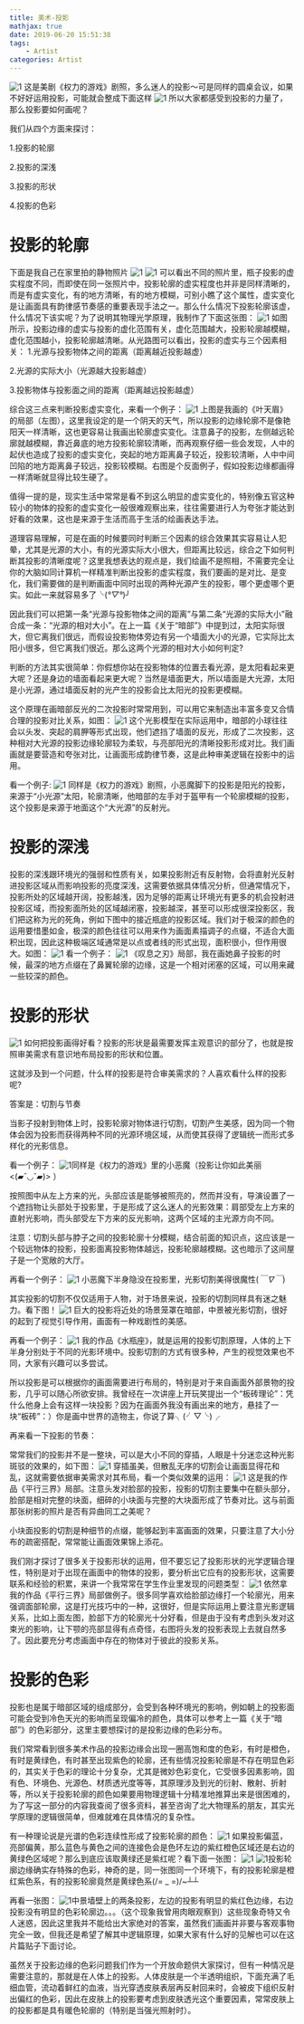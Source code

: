 ```yaml
---
title: 美术-投影
mathjax: true
date: 2019-06-20 15:51:38
tags:
    - Artist
categories: Artist
---
```

![1](1.jpg)
这是美剧《权力的游戏》剧照，多么迷人的投影～可是同样的圆桌会议，如果不好好运用投影，可能就会整成下面这样
![1](2.jpg)
所以大家都感受到投影的力量了，那么投影要如何画呢？

我们从四个方面来探讨：

1.投影的轮廓

2.投影的深浅

3.投影的形状

4.投影的色彩
# 投影的轮廓

下面是我自己在家里拍的静物照片
![1](3.jpg)
![1](4.jpg)
可以看出不同的照片里，瓶子投影的虚实程度不同，而即使在同一张照片中，投影轮廓的虚实程度也并非是同样清晰的，而是有虚实变化，有的地方清晰，有的地方模糊，可别小瞧了这个属性，虚实变化是让画面具有韵律感节奏感的重要表现手法之一。那么什么情况下投影轮廓该虚，什么情况下该实呢？为了说明其物理光学原理，我制作了下面这张图：
![1](5.jpg)
如图所示，投影边缘的虚实与投影的虚化范围有关，虚化范围越大，投影轮廓越模糊，虚化范围越小，投影轮廓越清晰。从光路图可以看出，投影的虚实与三个因素相关：
1.光源与投影物体之间的距离（距离越近投影越虚）

2.光源的实际大小（光源越大投影越虚）

3.投影物体与投影面之间的距离（距离越远投影越虚）

综合这三点来判断投影虚实变化，来看一个例子：
![1](/images/DDC/projection/6.jpg)
上图是我画的《叶天眉》的局部（左图），这里我设定的是一个阴天的天气，所以投影的边缘轮廓不是像艳阳天一样清晰，这也更容易让我画出轮廓虚实变化。注意鼻子的投影，左侧越远轮廓就越模糊，靠近鼻底的地方投影轮廓较清晰，而再观察仔细一些会发现，人中的起伏也造成了投影的虚实变化，突起的地方距离鼻子较近，投影较清晰，人中中间凹陷的地方距离鼻子较远，投影较模糊。右图是个反面例子，假如投影边缘都画得一样清晰就显得比较生硬了。

值得一提的是，现实生活中常常是看不到这么明显的虚实变化的，特别像五官这种较小的物体的投影的虚实变化一般很难观察出来，往往需要进行人为夸张才能达到好看的效果，这也是来源于生活而高于生活的绘画表达手法。

道理容易理解，可是在画的时候要同时判断三个因素的综合效果其实容易让人犯晕，尤其是光源的大小，有的光源实际大小很大，但距离比较远，综合之下如何判断其投影的清晰度呢？这里我想表达的观点是，我们绘画不是照相，不需要完全让你的大脑如同计算机一样精准判断出投影的虚实程度，我们要画的是对比、是变化，我们需要做的是判断画面中同时出现的两种光源产生的投影，哪个更虚哪个更实。如此一来就容易多了╰(*°▽°*)╯    

因此我们可以把第一条“光源与投影物体之间的距离”与第二条“光源的实际大小”融合成一条：“光源的相对大小”。在上一篇《关于“暗部”》中提到过，太阳实际很大，但它离我们很远，而假设投影物体旁边有另一个墙面大小的光源，它实际比太阳小很多，但它离我们很近。那么这两个光源的相对大小如何判定?

判断的方法其实很简单：你假想你站在投影物体的位置去看光源，是太阳看起来更大呢？还是身边的墙面看起来更大呢？当然是墙面更大，所以墙面是大光源，太阳是小光源，通过墙面反射的光产生的投影会比太阳光的投影更模糊。

这个原理在画暗部反光的二次投影时常常用到，可以用它来制造出丰富多变又合情合理的投影对比关系，如图：
![1](/images/DDC/projection/7.jpg)
这个光影模型在实际运用中，暗部的小球往往会以头发、突起的肩胛等形式出现，他们遮挡了墙面的反光，形成了二次投影，这种相对大光源的投影边缘轮廓较为柔软，与亮部阳光的清晰投影形成对比。我们画画就是要营造和夸张对比，让画面形成韵律节奏，这是此种审美逻辑在投影中的运用。

看一个例子:
![1](/images/DDC/projection/8.jpg)
同样是《权力的游戏》剧照，小恶魔脚下的投影是阳光的投影，来源于“小光源”太阳，轮廓清晰，他暗部的左手对于盔甲有一个轮廓模糊的投影，这个投影是来源于地面这个“大光源”的反射光。



# 投影的深浅

投影的深浅跟环境光的强弱和性质有关，如果投影附近有反射物，会将直射光反射进投影区域从而影响投影的亮度深浅，这需要依据具体情况分析，但通常情况下，投影所处的区域越开阔，投影越浅，因为足够的距离让环境光有更多的机会投射进投影区域，而投影面所处的区域越闭塞，投影越深，甚至可以形成很深投影区，我们把这称为光的死角，例如下图中的接近瓶底的投影区域。我们对于极深的颜色的运用要惜墨如金，极深的颜色往往可以用来作为画面素描调子的点缀，不适合大面积出现，因此这种极端区域通常是以点或者线的形式出现，面积很小，但作用很大。如图：
![1](/images/DDC/projection/3.jpg)
看一个例子：
![1](/images/DDC/projection/9.jpg)
《叹息之刃》局部，我在画她鼻子投影的时候，最深的地方点缀在了鼻翼轮廓的边缘，这是一个相对闭塞的区域，可以用来藏一些较深的颜色。
# 投影的形状
![1](/images/DDC/projection/10.jpg)
如何把投影画得好看？投影的形状是最需要发挥主观意识的部分了，也就是按照审美需求有意识地布局投影的形状和位置。

这就涉及到一个问题，什么样的投影是符合审美需求的？人喜欢看什么样的投影呢?

答案是：切割与节奏

当影子投射到物体上时，投影轮廓对物体进行切割，切割产生美感，因为同一个物体会因为投影而获得两种不同的光源环境区域，从而使其获得了逻辑统一而形式多样化的光影信息。

看一个例子：
![1](/images/DDC/projection/11.jpg)
​同样是《权力的游戏》里的小恶魔（投影让你如此美丽<(▰˘◡˘▰)> ）

按照图中从左上方来的光，头部应该是能够被照亮的，然而并没有，导演设置了一个遮挡物让头部处于投影里，于是形成了这么迷人的光影效果：肩部受左上方来的直射光影响，而头部受左下方来的反光影响，这两个区域的主光源方向不同。

注意：切割头部与脖子之间的投影轮廓十分模糊，结合前面的知识点，这应该是一个较远物体的投影，投影面离投影物体越远，投影轮廓越模糊。这也暗示了这间屋子是一个宽敞的大厅。

再看一个例子：
![1](/images/DDC/projection/12.jpg)
小恶魔下半身隐没在投影里，光影切割美得很魔性(*￣∇￣*)

其实投影的切割不仅仅适用于人物，对于场景来说，投影的切割同样具有迷之魅力。看下图！
![1](/images/DDC/projection/13.jpg)
巨大的投影将近处的场景笼罩在暗部，中景被光影切割，很好的起到了视觉引导作用，画面有一种戏剧性的美感。

再看一个例子：
![1](/images/DDC/projection/14.jpg)
我的作品《水瓶座》，就是运用的投影切割原理，人体的上下半身分别处于不同的光影环境中。投影切割的方式有很多种，产生的视觉效果也不同，大家有兴趣可以多尝试。

所以投影是可以根据你的画面需要进行布局的，特别是对于来自画面外部景物的投影，几乎可以随心所欲安排。我曾经在一次讲座上开玩笑提出一个“板砖理论”：凭什么他身上会有这样一块投影？因为在画面外我没有画出来的地方，悬挂了一块“板砖”：）你是画中世界的造物主，你说了算╮(╯▽╰)╭    

再来看一下投影的节奏：

常常我们的投影并不是一整块，可以是大小不同的穿插，人眼是十分迷恋这种光影斑驳的效果的，如下图：
![1](/images/DDC/projection/15.jpg)
穿插虽美，但散乱无序的切割会让画面显得花和乱，这就需要依据审美需求对其布局，看一个类似效果的运用：
![1](/images/DDC/projection/16.jpg)
这是我的作品《平行三界》局部。注意头发对脸部的投影，投影的切割主要集中在额头部分，脸部是相对完整的块面，细碎的小块面与完整的大块面形成了节奏对比。这与前面那张树影的照片是否有异曲同工之美呢？

小块面投影的切割是种细节的点缀，能够起到丰富画面的效果，只要注意了大小分布的疏密搭配，常常能让画面效果锦上添花。

我们刚才探讨了很多关于投影形状的运用，但不要忘记了投影形状的光学逻辑合理性，特别是对于出现在画面中的物体的投影，要分析出它应有的投影形状，这需要联系和经验的积累，来讲一个我常常在学生作业里发现的问题类型：
![1](/images/DDC/projection/17.jpg)
依然拿我的作品《平行三界》局部做例子。很多同学喜欢给脸部边缘打一个轮廓光，用来强调面部轮廓，这是打光技巧中的一种，这很好，但是实际运用上要注意光影逻辑关系，比如上面左图，脸部下方的轮廓光十分好看，但是由于没有考虑到头发对这束光的影响，让下颚的亮部显得有点奇怪，右图将头发的投影表现上去就自然多了。因此要充分考虑画面中存在的物体对于彼此的投影关系。

# 投影的色彩

投影也是属于暗部区域的组成部分，会受到各种环境光的影响，例如朝上的投影面可能会受到冷色天光的影响而呈现偏冷的颜色，具体可以参考上一篇《关于“暗部”》的色彩部分，这里主要想探讨的是投影边缘的色彩分布。

我们常常看到很多美术作品的投影边缘会出现一圈高饱和度的色彩，有时是橙色，有时是黄绿色，有时甚至出现紫色的轮廓，还有些情况投影轮廓是不存在明显色彩的，其实关于色彩的理论十分复杂，尤其是微妙色彩变化，它受很多因素影响，固有色、环境色、光源色、材质透光度等等，其原理涉及到光的衍射、散射、折射等，所以关于投影轮廓的颜色如果要用物理逻辑十分精准地推算出来是很困难的，为了写这一部分的内容我查阅了很多资料，甚至咨询了北大物理系的朋友，其实光学原理的逻辑很简单，但难就难在具体情况的复杂性。

有一种理论说是光谱的色彩连续性形成了投影轮廓的颜色：
![1](/images/DDC/projection/18.jpg)
如果投影偏蓝，亮部偏黄，那么蓝色与黄色之间的连接色会是色环左边的紫红橙色区域还是右边的黄绿色区域呢？那么到底应该取黄绿还是紫红呢？看下面一张图：
![1](/images/DDC/projection/19.jpg)
![1](/images/DDC/projection/20.jpg)
​投影轮廓边缘确实存特殊的色彩，神奇的是，同一张图同一个环境下，有的投影轮廓是橙红紫色系，有的投影轮廓竟然是黄绿色系(/= _ =)/~┴┴ 

再看一张图：
![1](/images/DDC/projection/21.jpg)
​中景墙壁上的两条投影，左边的投影有明显的紫红色边缘，右边投影没有明显的色彩轮廓边。。。（这个现象我曾用肉眼观察到）这些现象奇特又令人迷惑，因此这里我并不能给出大家绝对的答案，虽然我们画画并非要与客观事物完全一致，但我还是希望了解其中逻辑原理，如果大家有什么好的见解也可以在这片篇贴子下面讨论。

虽然关于投影边缘的色彩问题我们作为一个开放命题供大家探讨，但有一种情况是需要注意的，那就是在人体上的投影。人体皮肤是一个半透明组织，下面充满了毛细血管，流动着鲜红的血液，当光穿透皮肤表层再反射回来时，会被皮下组织反射出偏红的色彩，因此在皮肤上的投影要考虑到皮肤透光这个重要因素，常常皮肤上的投影都是具有暖色轮廓的（特别是当强光照射时）。
